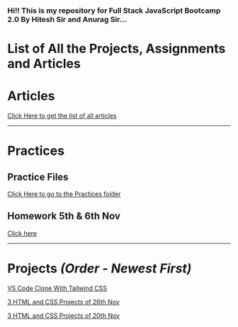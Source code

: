 ### Hi!! This is my repository for Full Stack JavaScript Bootcamp 2.0 By Hitesh Sir and Anurag Sir...


# List of All the Projects, Assignments and Articles
# Articles
[Click Here to get the list of all articles](./All%20Articles/README.md)

<hr>

# Practices
## Practice Files
[Click Here to go to the Practices folder](./Other%20Practices/README.md)

## Homework 5th & 6th Nov
[Click here](./5th%20%26%206th%20Nov%20homework/README.md)

<hr>

# Projects *(Order - Newest First)*

[VS Code Clone With Tailwind CSS](./All%20Projects/3.Project%2027th%20Nov%20VS%20Code%20Clone/README.md)

[3 HTML and CSS Projects of 26th Nov](./All%20Projects/2.%20Project%2026th%20Nov/README.md)

[3 HTML and CSS Projects of 20th Nov](./All%20Projects/1.%20Project%2020th%20Nov/README.md)


